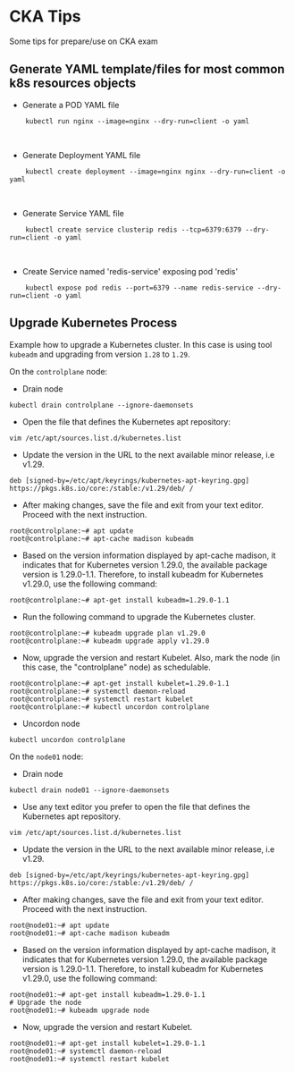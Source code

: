 # CKA Tips
Some tips for prepare/use on CKA exam

## Generate YAML template/files for most common k8s resources objects 

* Generate a POD YAML file
```
    kubectl run nginx --image=nginx --dry-run=client -o yaml
```
<br>

* Generate Deployment YAML file
```
    kubectl create deployment --image=nginx nginx --dry-run=client -o yaml
```
<br>

* Generate Service YAML file
```
    kubectl create service clusterip redis --tcp=6379:6379 --dry-run=client -o yaml
```
<br>

* Create Service named 'redis-service' exposing pod 'redis'
```
    kubectl expose pod redis --port=6379 --name redis-service --dry-run=client -o yaml
```
 
 ## Upgrade Kubernetes Process
 Example how to upgrade a Kubernetes cluster. In this case is using tool `kubeadm` and upgrading from version `1.28` to `1.29`.

On the `controlplane` node:<br>
* Drain node
```
kubectl drain controlplane --ignore-daemonsets
```

* Open the file that defines the Kubernetes apt repository:
```
vim /etc/apt/sources.list.d/kubernetes.list
```

* Update the version in the URL to the next available minor release, i.e v1.29.
```
deb [signed-by=/etc/apt/keyrings/kubernetes-apt-keyring.gpg] https://pkgs.k8s.io/core:/stable:/v1.29/deb/ /
```

* After making changes, save the file and exit from your text editor. Proceed with the next instruction.
```
root@controlplane:~# apt update
root@controlplane:~# apt-cache madison kubeadm
```

* Based on the version information displayed by apt-cache madison, it indicates that for Kubernetes version 1.29.0, the available package version is 1.29.0-1.1. Therefore, to install kubeadm for Kubernetes v1.29.0, use the following command:
```
root@controlplane:~# apt-get install kubeadm=1.29.0-1.1
```

* Run the following command to upgrade the Kubernetes cluster.
```
root@controlplane:~# kubeadm upgrade plan v1.29.0
root@controlplane:~# kubeadm upgrade apply v1.29.0
```

* Now, upgrade the version and restart Kubelet. Also, mark the node (in this case, the "controlplane" node) as schedulable.
```
root@controlplane:~# apt-get install kubelet=1.29.0-1.1
root@controlplane:~# systemctl daemon-reload
root@controlplane:~# systemctl restart kubelet
root@controlplane:~# kubectl uncordon controlplane
```

* Uncordon node
```
kubectl uncordon controlplane
```

On the `node01` node:<br>
* Drain node
```
kubectl drain node01 --ignore-daemonsets
```

* Use any text editor you prefer to open the file that defines the Kubernetes apt repository.
```
vim /etc/apt/sources.list.d/kubernetes.list
```

* Update the version in the URL to the next available minor release, i.e v1.29.
```
deb [signed-by=/etc/apt/keyrings/kubernetes-apt-keyring.gpg] https://pkgs.k8s.io/core:/stable:/v1.29/deb/ /
```

* After making changes, save the file and exit from your text editor. Proceed with the next instruction.
```
root@node01:~# apt update
root@node01:~# apt-cache madison kubeadm
```

* Based on the version information displayed by apt-cache madison, it indicates that for Kubernetes version 1.29.0, the available package version is 1.29.0-1.1. Therefore, to install kubeadm for Kubernetes v1.29.0, use the following command:
```
root@node01:~# apt-get install kubeadm=1.29.0-1.1
# Upgrade the node 
root@node01:~# kubeadm upgrade node
```

* Now, upgrade the version and restart Kubelet.
```
root@node01:~# apt-get install kubelet=1.29.0-1.1
root@node01:~# systemctl daemon-reload
root@node01:~# systemctl restart kubelet
```